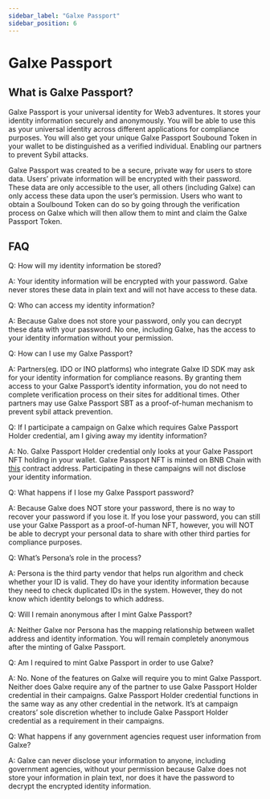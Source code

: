 ```yaml
---
sidebar_label: "Galxe Passport"
sidebar_position: 6
---
```


# Galxe Passport

## What is Galxe Passport?

Galxe Passport is your universal identity for Web3 adventures. It stores your identity information securely and anonymously. You will be able to use this as your universal identity across different applications for compliance purposes. You will also get your unique Galxe Passport Soubound Token in your wallet to be distinguished as a verified individual. Enabling our partners to prevent Sybil attacks.

Galxe Passport was created to be a secure, private way for users to store data. Users’ private information will be encrypted with their password. These data are only accessible to the user, all others (including Galxe) can only access these data upon the user’s permission. Users who want to obtain a Soulbound Token can do so by going through the verification process on Galxe which will then allow them to mint and claim the Galxe Passport Token.

## FAQ

Q: How will my identity information be stored?

A: Your identity information will be encrypted with your password. Galxe never stores these data in plain text and will not have access to these data.

Q: Who can access my identity information?

A: Because Galxe does not store your password, only you can decrypt these data with your password. No one, including Galxe, has the access to your identity information without your permission.

Q: How can I use my Galxe Passport?

A: Partners(eg. IDO or INO platforms) who integrate Galxe ID SDK may ask for your identity information for compliance reasons. By granting them access to your Galxe Passport’s identity information, you do not need to complete verification process on their sites for additional times. Other partners may use Galxe Passport SBT as a proof-of-human mechanism to prevent sybil attack prevention.

Q: If I participate a campaign on Galxe which requires Galxe Passport Holder credential, am I giving away my identity information?

A: No. Galxe Passport Holder credential only looks at your Galxe Passport NFT holding in your wallet. Galxe Passport NFT is minted on BNB Chain with [this](https://bscscan.com/token/0xe84050261cb0a35982ea0f6f3d9dff4b8ed3c012) contract address. Participating in these campaigns will not disclose your identity information.

Q: What happens if I lose my Galxe Passport password?

A: Because Galxe does NOT store your password, there is no way to recover your password if you lose it. If you lose your password, you can still use your Galxe Passport as a proof-of-human NFT, however, you will NOT be able to decrypt your personal data to share with other third parties for compliance purposes.

Q: What’s Persona’s role in the process?

A: Persona is the third party vendor that helps run algorithm and check whether your ID is valid. They do have your identity information because they need to check duplicated IDs in the system. However, they do not know which identity belongs to which address.

Q: Will I remain anonymous after I mint Galxe Passport?

A: Neither Galxe nor Persona has the mapping relationship between wallet address and identity information. You will remain completely anonymous after the minting of Galxe Passport.

Q: Am I required to mint Galxe Passport in order to use Galxe?

A: No. None of the features on Galxe will require you to mint Galxe Passport. Neither does Galxe require any of the partner to use Galxe Passport Holder credential in their campaigns. Galxe Passport Holder credential functions in the same way as any other credential in the network. It’s at campaign creators’ sole discretion whether to include Galxe Passport Holder credential as a requirement in their campaigns.

Q: What happens if any government agencies request user information from Galxe?

A: Galxe can never disclose your information to anyone, including government agencies, without your permission because Galxe does not store your information in plain text, nor does it have the password to decrypt the encrypted identity information.
